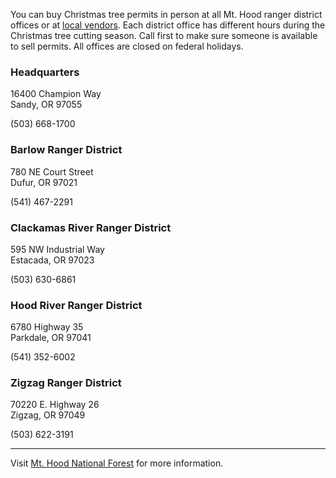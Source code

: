 You can buy Christmas tree permits in person at all Mt. Hood ranger district offices or at [local vendors](https://www.fs.usda.gov/Internet/FSE_DOCUMENTS/fseprd566027.pdf). Each district office has different hours during the Christmas tree cutting season. Call first to make sure someone is available to sell permits. All offices are closed on federal holidays.


### Headquarters
16400 Champion Way  
Sandy, OR 97055

(503) 668-1700

### Barlow Ranger District
780 NE Court Street  
Dufur, OR 97021

(541) 467-2291

### Clackamas River Ranger District
595 NW Industrial Way   
Estacada, OR 97023

(503) 630-6861

### Hood River Ranger District
6780 Highway 35   
Parkdale, OR 97041

(541) 352-6002

### Zigzag Ranger District
70220 E. Highway 26   
Zigzag, OR 97049

(503) 622-3191

* * *

Visit [Mt. Hood National Forest](https://www.fs.usda.gov/main/mthood) for more information.
